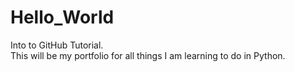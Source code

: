 # Hello_World
Into to GitHub Tutorial.<br>
This will be my portfolio for all things I am learning to do in Python.
